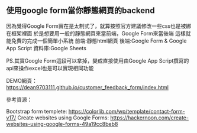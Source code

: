 ## 使用google form當你靜態網頁的backend

因為覺得Google Form實在是太制式了，就算按照官方建議修改一些css也是被綁在框架裡面
於是想要用一般的靜態網頁來當前端，Google Form來當後端
這樣就能免費的完成一個簡單小系統
前端:靜態html網頁
後端:Google Form & Google App Script
資料庫:Google Sheets

PS.其實Google Form這段可以拿掉，變成直接使用由Google App Script撰寫的api來操作excel也是可以實現相同功能


DEMO網頁：
https://dean9703111.github.io/customer_feedback_form/index.html


參考資源：

Bootstrap form templete: https://colorlib.com/wp/template/contact-form-v17/
Create websites using Google Forms: https://hackernoon.com/create-websites-using-google-forms-49a19cc8beb8